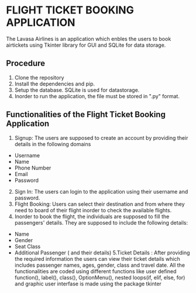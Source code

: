 # FLIGHT TICKET BOOKING APPLICATION

The Lavasa Airlines is an application which enbles the users to book airtickets using Tkinter library for GUI and SQLite for data storage.

## Procedure
1. Clone the repository
2. Install the dependencies and pip.
3. Setup the database. SQLite is used for datastorage.
4. Inorder to run the application, the file must be stored in ".py" format.

## Functionalities of the Flight Ticket Booking Application
1. Signup: The users are supposed to create an account by providing their details in the following domains
* Username
* Name
* Phone Number
* Email
* Password
2. Sign In: The users can login to the application using their username and password.
3. Flight Booking: Users can select their destination and from where they need to board of their flight inorder to check the available flights.
4. Inorder to book the flight, the individuals are supposed to fill the passengers' details. They are supposed to include the following details:
 * Name
 * Gender
 * Seat Class
 * Additional Passenger ( and their details)
5.Ticket Details : After providing the required information the users can view their ticket details which includes passenger names, ages, gender, class and travel date.
All the functionalities are coded using different functions like user defined function(), label(), class(), OptionMenu(), nested loops(if, elif, else, for) and graphic user interfase is made using the package tkinter
